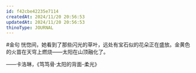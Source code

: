 ```yaml
---
id: f42cbe42235e7114
createdAt: 2024/11/20 20:56:53
updatedAt: 2024/11/20 20:56:53
thinoType: JOURNAL
---
```

#金句 恍惚间，她看到了那些闪光的草叶，远处有宝石似的花朵正在盛放。金黄色的火苗在天穹上燃烧——太阳在山顶融化了。

——卡洛琳，《笃笃骨·太阳的背面-柔光》